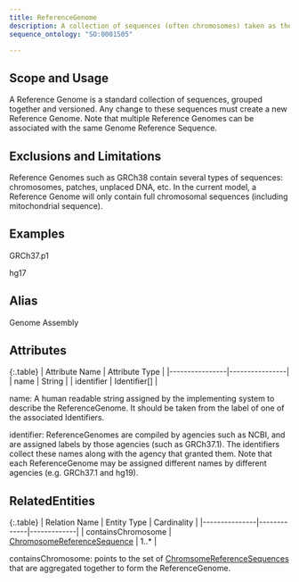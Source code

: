 ```yaml
---
title: ReferenceGenome
description: A collection of sequences (often chromosomes) taken as the standard for a given organism and genome assembly.
sequence_ontology: "SO:0001505"

---
```


Scope and Usage
---------------

A Reference Genome is a standard collection of sequences, grouped together and versioned.    Any change to these sequences must create a new Reference Genome.  Note that multiple Reference Genomes can be associated with the same Genome Reference Sequence.

Exclusions and Limitations
--------------------------

Reference Genomes such as GRCh38 contain several types of sequences: chromosomes, patches, unplaced DNA, etc.   In the current model, a Reference Genome will only contain full chromosomal sequences (including mitochondrial sequence).

Examples
--------
GRCh37.p1

hg17

Alias
-----

Genome Assembly

Attributes
----------

{:.table}
| Attribute Name | Attribute Type |
|----------------|----------------|
| name           | String         |
| identifier     | Identifier[]   |


name: A human readable string assigned by the implementing system to describe the ReferenceGenome.  It should be taken from the label of one of the associated Identifiers.

identifier: ReferenceGenomes are compiled by agencies such as NCBI, and are assigned labels by those agencies (such as GRCh37.1).  The identifiers collect these names along with the agency that granted them.  Note that each ReferenceGenome may be assigned different names by different agencies (e.g. GRCh37.1 and hg19).

RelatedEntities
---------------

{:.table}
| Relation Name | Entity Type | Cardinality |
|---------------|-------------|-------------|
| containsChromosome | [ChromosomeReferenceSequence](chromosome_reference_sequence.html) | 1..* |

containsChromosome:  points to the set of [ChromsomeReferenceSequences](chromosome_reference_sequence.html) that are aggregated together to form the ReferenceGenome.
